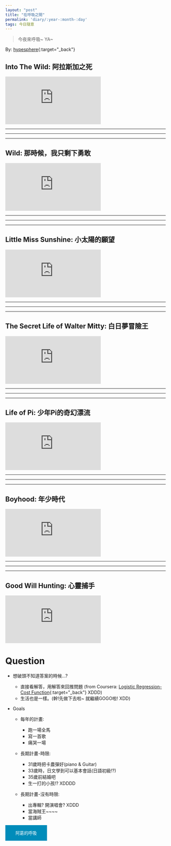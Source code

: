```yaml
---
layout: "post"
title: "在呼吸之間"
permalink: 'diary/:year-:month-:day'
tags: 今日隨意
---
```


> 今夜來呼吸~ YA~

By: [hypesphere](https://www.hypesphere.com/news/12670){:target="_back"}

## Into The Wild: 阿拉斯加之死

<iframe src="https://www.youtube.com/embed/cl4cLEToPfc" frameborder="0" allow="accelerometer; autoplay; encrypted-media; gyroscope; picture-in-picture" allowfullscreen></iframe>


---
---
---

## Wild: 那時候，我只剩下勇敢

<iframe src="https://www.youtube.com/embed/WPhObB1ZWQA" frameborder="0" allow="accelerometer; autoplay; encrypted-media; gyroscope; picture-in-picture" allowfullscreen></iframe>


---
---
---

## Little Miss Sunshine: 小太陽的願望

<iframe src="https://www.youtube.com/embed/OGdxdb0af2M" frameborder="0" allow="accelerometer; autoplay; encrypted-media; gyroscope; picture-in-picture" allowfullscreen></iframe>


---
---
---

## The Secret Life of Walter Mitty: 白日夢冒險王

<iframe src="https://www.youtube.com/embed/NucJk8TxyRg" frameborder="0" allow="accelerometer; autoplay; encrypted-media; gyroscope; picture-in-picture" allowfullscreen></iframe>


---
---
---

## Life of Pi: 少年Pi的奇幻漂流

<iframe src="https://www.youtube.com/embed/avcJlsxUgo4" frameborder="0" allow="accelerometer; autoplay; encrypted-media; gyroscope; picture-in-picture" allowfullscreen></iframe>


---
---
---

## Boyhood: 年少時代

<iframe src="https://www.youtube.com/embed/mYFaghHyMKc" frameborder="0" allow="accelerometer; autoplay; encrypted-media; gyroscope; picture-in-picture" allowfullscreen></iframe>


---
---
---

## Good Will Hunting: 心靈捕手

<iframe  src="https://www.youtube.com/embed/qkmxbZTos6w" frameborder="0" allow="accelerometer; autoplay; encrypted-media; gyroscope; picture-in-picture" allowfullscreen></iframe>


# Question

- 想破頭不知道答案的時候...?

   - 直接看解答，用解答來回推問題 (from Coursera: [Logistic Regression-Cost Function](https://www.coursera.org/learn/machine-learning/lecture/1XG8G/cost-function){:target="_back"} XDDD)
   - 生活也是一樣。(幹!先做下去啦~ 就繼續GOGO啦! XDD)

- Goals 

   - 每年的計畫:
      - 跑一場全馬
      - 寫一首歌
      - 痛哭一場

   - 長期計畫-時限:
      - 31歲時把卡農彈好(piano & Guitar)
      - 33歲時，日文學到可以基本會話(日語初級!?)
      - 35歲前結婚吧
      - 生一打的小孩!? XDDDD

   - 長期計畫-沒有時限:
      - 出專輯? 開演唱會? XDDD
      - 當海賊王~~~~
      - 當講師

<script> 
function clickF(){
    document.getElementById("imgDiv").style.display = "block";
}

</script>

<div id='imgDiv' style="display: none">

<table>
   <tr>
      <td>
        <img src="https://i.imgur.com/Fiu2Wzx.jpg"/>
      </td>
   </tr>
   <tr>
      <td>
         <img src="https://i.imgur.com/ZdGovT8.jpg"/>
      </td>
   </tr>
</table>

</div>

<button 
 onclick="clickF()"
 style="background-color: #008CBA;
       border: none;
       padding: 15px 32px;
       color: white;
       cursor: pointer;
       ">阿葛的呼吸</button>